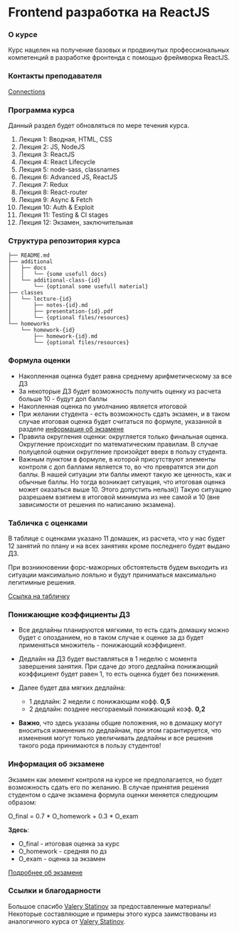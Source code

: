 # Frontend разработка на ReactJS


### О курсе

Курс нацелен на получение базовых и продвинутых профессиональных компетенций
в разработке фронтенда с помощью фреймворка ReactJS.


### Контакты преподавателя

[Connections](https://github.com/JUSSIAR/JUSSIAR/blob/main/connection.md)


### Программа курса

Данный раздел будет обновляться по мере течения курса.

1) Лекция 1: Вводная, HTML, CSS
2) Лекция 2: JS, NodeJS
3) Лекция 3: ReactJS
4) Лекция 4: React Lifecycle
5) Лекция 5: node-sass, classnames
6) Лекция 6: Advanced JS, ReactJS
7) Лекция 7: Redux
8) Лекция 8: React-router
9) Лекция 9: Async & Fetch
10) Лекция 10: Auth & Exploit
11) Лекция 11: Testing & CI stages
12) Лекция 12: Экзамен, заключительная


### Структура репозитория курса

```shell
├── README.md
├── additional
│   ├── docs
│   │   └── {some usefull docs}
│   └── additional-class-{id}
│       └── {optional some usefull material}
├── classes
│   └── lecture-{id}
│       ├── notes-{id}.md
│       ├── presentation-{id}.pdf
│       └── {optional files/resources}
└── homeworks
    └── homework-{id}
        ├── homework-{id}.md
        └── {optional files/resources}
```


### Формула оценки

- Накопленная оценка будет равна среднему арифметическому за все ДЗ
- За некоторые ДЗ будет возможность получить оценку из расчета больше 10 - будут доп баллы
- Накопленная оценка по умолчанию является итоговой
- При желании студента - есть возможность сдать экзамен,
  и в таком случае итоговая оценка будет считаться по формуле,
  указанной в разделе [информация об экзамене](#информация-об-экзамене)
- Правила округления оценки: округляется только финальная оценка. 
  Округление происходит по математическим правилам. 
  В случае полуцелой оценки округление произойдет вверх в пользу студента.
- Важным пунктом в формуле, в которой присутствуют элементы контроля с доп баллами является то, 
  во что превратятся эти доп баллы. В нашей ситуации эти баллы имеют такую же ценность, как и обычные баллы. 
  Но тогда возникает ситуация, что итоговая оценка может оказаться выше 10. 
  Этого допустить нельзя))
  Такую ситуацию разрешаем взятием в итоговой минимума из нее самой и 10 
  (вне зависимости от решения по написанию экзамена).
  

### Табличка с оценками

В таблице с оценками указано 11 домашек, из расчета, 
что у нас будет 12 занятий по плану и на всех занятиях кроме последнего
будет выдано ДЗ.

При возникновении форс-мажорных обстоятельств будем выходить из ситуации максимально лояльно
и будут приниматься максимально легитимные решения.

[Ссылка на табличку](https://docs.google.com/spreadsheets/d/1P-dznf2MM9T04U2wtoX22IKG7RTLgUzykBJZwJDk9PU/edit?usp=sharing)


### Понижающие коэффициенты ДЗ

- Все дедлайны планируются мягкими,
  то есть сдать домашку можно будет с опозданием,
  но в таком случае к оценке за дз будет применяться множитель - понижающий коэффициент.

- Дедлайн на ДЗ будет выставляться в 1 неделю с момента завершения занятия. 
  При сдаче до этого дедлайна понижающий коэффициент будет равен 1, 
  то есть оценка будет без понижения.
  
- Далее будет два мягких дедлайна: 
    + 1 дедлайн: 2 недели с понижающим кофф. **0,5**
    + 2 дедлайн: позднее несгораемый понижающий коэф. **0,2**

- **Важно**, что здесь указаны общие положения, 
  но в домашку могут вноситься изменения по дедлайнам, при этом гарантируется,
  что изменения могут только увеличивать дедлайны и все решения такого рода принимаются
  в пользу студентов!

### Информация об экзамене

Экзамен как элемент контроля на курсе не предполагается,
но будет возможность сдать его по желанию.
В случае принятия решения студентом о сдаче экзамена формула оценки меняется следующим образом:

O_final = 0.7 * O_homework + 0.3 * O_exam

**Здесь**:
- O_final - итоговая оценка за курс
- O_homework - средняя по дз
- O_exam - оценка за экзамен

[Подробнее об экзамене](./additional/docs/exam-flow.md)

### Ссылки и благодарности

Большое спасибо [Valery Statinov](https://github.com/ValeryStatinov)
за предоставленные материалы!
Некоторые составляющие и примеры этого курса заимствованы 
из аналогичного курса от [Valery Statinov](https://github.com/ValeryStatinov).

